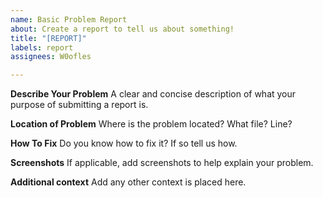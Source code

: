 ```yaml
---
name: Basic Problem Report
about: Create a report to tell us about something!
title: "[REPORT]"
labels: report
assignees: W0ofles

---
```


**Describe Your Problem**
A clear and concise description of what your purpose of submitting a report is.

**Location of Problem**
Where is the problem located? What file? Line?

**How To Fix**
Do you know how to fix it? If so tell us how.

**Screenshots**
If applicable, add screenshots to help explain your problem.

**Additional context**
Add any other context is placed here.
